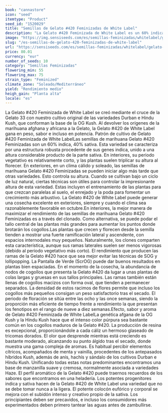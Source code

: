 ```yaml
---
book: "cannastore"
icon: "seed"
itemtype: "Product"
seed_id: "1520029"
title: "Semillas de Gelato #420 Feminizadas de White Label"
description: "La Gelato #420 Feminizada de White Label es un 60% indica, con progenitores afganos, africanos y californianos. El subidón es potente, relajante, creativo."
image: "https://img.sensiseeds.com/es/semillas-feminizadas/whitelabel/gelato-420-image.png"
slug: "/es-semillas-de-gelato-420-feminizadas-de-white-label"
url: "https://sensiseeds.com/es/semillas-feminizadas/whitelabel/gelato-420?a_aid=cannastore"
price: 80.01
currency: "eur"
number_of_seeds: 10
category: "Semillas Feminizadas"
flowering_min: 55
flowering_max: 75
strain_type: "Feminized"
climate_zone: "Soleado/Mediterráneo"
yield: "Rendimiento medio"
heigh_gain: "Planta alta"
locale: "es"
---
```

La Gelato #420 Feminizada de White Label se creó mediante el cruce de la Gelato 33 con nuestro cultivo original de las variedades Durban e Hindu Kush, que conforman la base de la OG Kush. Al devolver los orígenes de la marihuana afghana y africana a la Gelato, la Gelato #420 de White Label gana en peso, sabor e incluso en potencia. Patrón de cultivo de Gelato #420 Feminizada de White LabelLas semillas de marihuana Gelato #420 Feminizadas son un 60% indica, 40% sativa. Esta variedad se caracteriza por una estructura robusta procedente de sus genes indica, unido a una altura considerable producto de la parte sativa. En interiores, su periodo vegetativo es relativamente corto, y las plantas suelen triplicar su altura al florecer. En exteriores, en un clima cálido y soleado, las semillas de marihuana Gelato #420 Feminizadas se pueden iniciar algo más tarde que otras variedades. Esto controla su altura. Cuando se cultivan bajo un ciclo de luz natural, ciertas técnicas son útiles para controlar la impresionante altura de esta variedad. Estas incluyen el entrenamiento de las plantas para que crezcan paralelas al suelo, el enrejado y la poda para fomentar un crecimiento más arbustivo. La Gelato #420 de White Label puede generar una cosecha excelente en exteriores, siempre y cuando el clima sea razonablemente favorable en octubre.En interiores, la mejor manera de maximizar el rendimiento de las semillas de marihuana Gelato #420 Feminizadas es a través del clonado. Como alternativa, se puede podar el tallo central de las plantas más grandes para aumentar los puntos donde brotarán los cogollos.Las plantas que crecen y florecen desde la semilla tienden a mostrar una fuerte ramificación lateral y ascendente, con espacios internodales muy pequeños. Naturalmente, los clones comparten esta característica, aunque sus ramas laterales suelen ser menos vigorosas (debido al periodo vegetativo más corto). El rendimiento que producen las ramas de la Gelato #420 hace que sea mejor evitar las técnicas de SOG y lollipopping. La Pantalla de Verde (ScrOG) puede dar buenos resultados en plantas bien espaciadas. En el momento de la cosecha, la abundancia de nodos de cogollos que presenta la Gelato #420 da lugar a unas plantas de colas largas y gruesas en sus tallos principales. Las ramas también están llenas de cogollos macizos con forma oval, que tienden a permanecer separados. La densidad de estos racimos de flores permite que incluso los cogollos más pequeños consigan un peso satisfactorio tras el secado. El periodo de floración se sitúa entre las ocho y las once semanas, siendo la proporción más eficiente de tiempo frente a rendimiento la que presentan los fenotipos en el rango de nueve a diez semanas.Efecto, sabor y aroma de Gelato #420 Feminizada de White LabelLa genética afgana de la OG Kush y la Hindu Kush hace que el intenso color púrpura sea bastante común en los cogollos maduros de la Gelato #420. La producción de resina es excepcional, proporcionándole a cada cáliz un hermoso glaseado de tricomas dorados. El olor que desprende mientras está creciendo es bastante moderado, alcanzando su punto álgido tras el secado, donde muestra una gama compleja de aromas. Es habitual percibir elementos cítricos, acompañados de menta y vainilla, procedentes de los antepasados híbridos Kush, además de anís, hachís y sándalo de los cultivos Durban e Hindu Kush. Unificando todas estas notas predominantes encontramos una base de manzanilla suave y cremosa, normalmente asociada a variedades Haze. El perfil aromático de la Gelato #420 puede traernos recuerdos de los sabores que encontramos en una heladería. Los potentes progenitores indica y sativa hacen de la Gelato #420 de White Label una variedad que no se debe tomar nunca a la ligera. El potente colocón eufórico y corporal se mejora con el subidón intenso y creativo propio de la sativa. Los principiantes deben ser precavidos, e incluso los consumidores más experimentados deben primero tantear las aguas antes de zambullirse.
